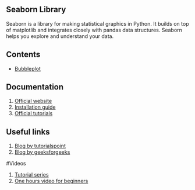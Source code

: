## Seaborn Library 

Seaborn is a library for making statistical graphics in Python. It builds on top of matplotlib and integrates closely with pandas data structures. Seaborn helps you explore and understand your data.


## Contents
- [Bubbleplot](https://github.com/CSI-SCT-SB/PY_XTREME/blob/main/Seaborn/Bubbleplot.ipynb)


## Documentation
1. [Official website](https://seaborn.pydata.org/)
1. [Installation guide](https://seaborn.pydata.org/installing.html)
1. [Official tutorials](https://seaborn.pydata.org/tutorial.html)

## Useful links
1. [Blog by tutorialspoint](https://www.tutorialspoint.com/seaborn/index.htm)
1. [Blog by geeksforgeeks](https://www.geeksforgeeks.org/python-seaborn-tutorial/)

#Videos
1. [Tutorial series](https://www.youtube.com/watch?v=kjkvfsrDuvA&list=PL4GjoPPG4VqOAwSNw2I-PXUcjw1frHmW2)
1. [One hours video for beginners](https://www.youtube.com/watch?v=eG663qYKjVw)
